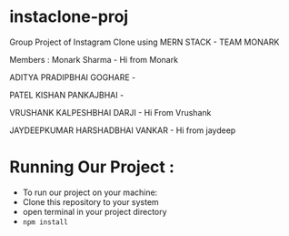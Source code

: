 # instaclone-proj
Group Project of Instagram Clone using MERN STACK - TEAM MONARK

Members :
  Monark Sharma - Hi from Monark
  
  ADITYA PRADIPBHAI GOGHARE - 
  
  PATEL KISHAN PANKAJBHAI - 
  
  VRUSHANK KALPESHBHAI DARJI - Hi From Vrushank 
  
  JAYDEEPKUMAR HARSHADBHAI VANKAR -  Hi from jaydeep




# Running Our Project :
- To run our project on your machine:
- Clone this repository to your system
- open terminal in your project directory
- <code>npm install</code>
